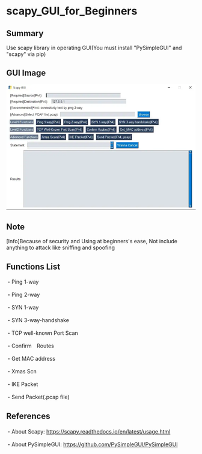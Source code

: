 # scapy_GUI_for_Beginners
## Summary
Use scapy library in operating GUI(You must install "PySimpleGUI" and "scapy" via pip)

## GUI Image
![Test Image 1](GUI_IMAGE.webp)

## Note
[Info]Because of security and Using at beginners's ease, Not include anything to attack like sniffing and spoofing

## Functions List
・Ping 1-way

・Ping 2-way

・SYN 1-way

・SYN 3-way-handshake

・TCP well-known Port Scan

・Confirm　Routes

・Get MAC address

・Xmas Scn

・IKE Packet

・Send Packet(.pcap file)

## References
・About Scapy: https://scapy.readthedocs.io/en/latest/usage.html

・About PySimpleGUI: https://github.com/PySimpleGUI/PySimpleGUI
